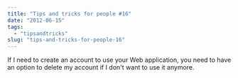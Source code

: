 ```yaml
---
title: "Tips and tricks for people #16"
date: "2012-06-15"
tags: 
  - "tipsandtricks"
slug: "tips-and-tricks-for-people-16"
---
```


If I need to create an account to use your Web application, you need to have an option to delete my account if I don't want to use it anymore.
